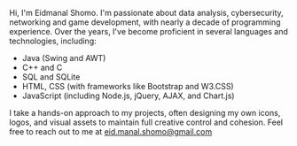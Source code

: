 Hi, I'm Eidmanal Shomo.
I'm passionate about data analysis, cybersecurity, networking and game development, with nearly a decade of programming experience.
Over the years, I've become proficient in several languages and technologies, including:

- Java (Swing and AWT)
- C++ and C
- SQL and SQLite
- HTML, CSS (with frameworks like Bootstrap and W3.CSS)
- JavaScript (including Node.js, jQuery, AJAX, and Chart.js)

I take a hands-on approach to my projects, often designing my own icons, logos, and visual assets to maintain full creative control and cohesion.
Feel free to reach out to me at eid.manal.shomo@gmail.com

<!---
Eidmanal/Eidmanal is a ✨ special ✨ repository because its `README.md` (this file) appears on your GitHub profile.
You can click the Preview link to take a look at your changes.
--->
